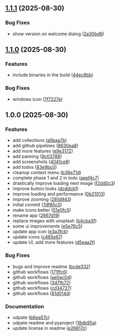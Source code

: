 ## [1.1.1](https://github.com/radioactiveorange/glimpse/compare/v1.1.0...v1.1.1) (2025-08-30)

### Bug Fixes

* show version on welcome dialog ([2a30bd6](https://github.com/radioactiveorange/glimpse/commit/2a30bd6c16a5fa8e1d0db9659f0032a69c790da0))

## [1.1.0](https://github.com/radioactiveorange/glimpse/compare/v1.0.0...v1.1.0) (2025-08-30)

### Features

* include binaries in the build ([44ec8bb](https://github.com/radioactiveorange/glimpse/commit/44ec8bb268ee35689d7749230784fb008405d760))

### Bug Fixes

* windows icon ([7f7227e](https://github.com/radioactiveorange/glimpse/commit/7f7227e3b4ec4df2043d348b8489c17fda68765a))

## 1.0.0 (2025-08-30)

### Features

* add collections ([a5baa7b](https://github.com/radioactiveorange/glimpse/commit/a5baa7b8c103159a2ffe0ca987132e21e71ec788))
* add github pipelines ([8630ea8](https://github.com/radioactiveorange/glimpse/commit/8630ea81048b79e7de3901100335cb379b3e5dc0))
* add more features ([e9e3172](https://github.com/radioactiveorange/glimpse/commit/e9e317258e0561145c0cf209f12fa849a895f4ec))
* add panning ([9c03788](https://github.com/radioactiveorange/glimpse/commit/9c037882ae2c6c299f632b4f8bd87dfaab62c4bf))
* add screenshots ([4041ce8](https://github.com/radioactiveorange/glimpse/commit/4041ce88d6c09b066b233bbd146775c09d196b7c))
* add todos ([83e9bc0](https://github.com/radioactiveorange/glimpse/commit/83e9bc09a53194b7fb8ed9f1c7094596ad2fee82))
* cleanup context menu ([b36e71d](https://github.com/radioactiveorange/glimpse/commit/b36e71d1d0107fb0140ca2020e475aa8132a525a))
* complete phase 1 and 2 in todo ([aeef4c7](https://github.com/radioactiveorange/glimpse/commit/aeef4c7f52cecc9b48ec2b849ba2eb2d1f2b93c0))
* drastically improve loading next image ([f2dd0c3](https://github.com/radioactiveorange/glimpse/commit/f2dd0c3ed52bb4e1212ec30c4703e50b5e011642))
* improve button looks ([dcddcb1](https://github.com/radioactiveorange/glimpse/commit/dcddcb129dbcc29b14a8b863872f5c2af19bfecd))
* improve loading and performance ([0b21013](https://github.com/radioactiveorange/glimpse/commit/0b21013103d2ea49b13660964a4bcfb73391878a))
* improve zooming ([281d943](https://github.com/radioactiveorange/glimpse/commit/281d9431d0034089a5fbd6a8e8c9cbce89397533))
* initial commit ([7df85c0](https://github.com/radioactiveorange/glimpse/commit/7df85c0abb9bd971601a624dee187f1d16f0da50))
* make icons better ([51e0fc5](https://github.com/radioactiveorange/glimpse/commit/51e0fc5f484b63949aa0b9c2354be6e3fc95faad))
* rename app ([2667d19](https://github.com/radioactiveorange/glimpse/commit/2667d1961f5655dce856c755200ed21461039008))
* replace images with unsplash ([b4cba3f](https://github.com/radioactiveorange/glimpse/commit/b4cba3fe3794d303fb306f3ea1a64e5622ba493b))
* some ui improvements ([e5e76c5](https://github.com/radioactiveorange/glimpse/commit/e5e76c5acd037aea5333deacf3465f301e4e3d09))
* update app icon ([e3a3fcb](https://github.com/radioactiveorange/glimpse/commit/e3a3fcbb517d1fea7ecf4e93a00295f0d29e7265))
* update icons ([c465e67](https://github.com/radioactiveorange/glimpse/commit/c465e676ceea8f2224d540249bdbe6e656b7e7e5))
* update UI, add more features ([d5eaa2f](https://github.com/radioactiveorange/glimpse/commit/d5eaa2f2b59a7f53e6b4ac03d61ec49313523bdd))

### Bug Fixes

* bugs and improve readme ([bcde332](https://github.com/radioactiveorange/glimpse/commit/bcde3328c228d079ce3b7aaa3deaa8cb7d547b34))
* github workflows ([171ffc6](https://github.com/radioactiveorange/glimpse/commit/171ffc66bf763aa88477b45c4b88910321b449ae))
* github workflows ([ae0ec04](https://github.com/radioactiveorange/glimpse/commit/ae0ec0441ef094283a24cda93fd671887c97677f))
* github workflows ([3d7fb72](https://github.com/radioactiveorange/glimpse/commit/3d7fb722990a366a5ee8a02ec0ad5b7f0b828c61))
* github workflows ([cd34727](https://github.com/radioactiveorange/glimpse/commit/cd3472789b6e9c2b4f9d4a8672f69ec24589dff4))
* github workflows ([81d014d](https://github.com/radioactiveorange/glimpse/commit/81d014d5d360f049365302c14c49999507df1cb0))

### Documentation

* udpate ([b6ea57c](https://github.com/radioactiveorange/glimpse/commit/b6ea57cf5a1355c43c924663ff111567dd99aba5))
* udpate readme and pyproject ([18db95a](https://github.com/radioactiveorange/glimpse/commit/18db95ad6151de78005cc7204645da75ef088a58))
* update license in readme ([e26817c](https://github.com/radioactiveorange/glimpse/commit/e26817c047f9191dffd4ec28dbe543996a101117))

